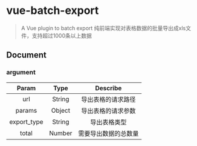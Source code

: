 # vue-batch-export

> A Vue plugin to batch export
> 纯前端实现对表格数据的批量导出成xls文件，支持超过1000条以上数据

## Document

### argument

| Param | Type | Describe |
| :------: | :------: | :------: |
| url | String | 导出表格的请求路径 |
| params | Object | 导出表格的请求参数 |
| export_type | String | 导出表格类型 |
| total | Number | 需要导出数据的总数量 |


